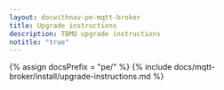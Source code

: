 ```yaml
---
layout: docwithnav-pe-mqtt-broker
title: Upgrade instructions
description: TBMQ upgrade instructions
notitle: "true"
---
```


{% assign docsPrefix = "pe/" %}
{% include docs/mqtt-broker/install/upgrade-instructions.md %}

